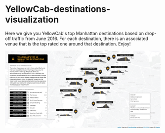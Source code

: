 # YellowCab-destinations-visualization

Here we give you YellowCab's top Manhattan destinations based on drop-off traffic from June 2016. For each destination, there is an associated venue that is the top rated one around that destination. Enjoy!

![alt tag](https://github.com/wario123/YellowCab-destinations-visualization/blob/master/YellowCab-Manhattan-visualization.png)
